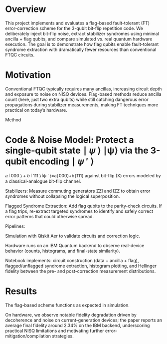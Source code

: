 # Overview

This project implements and evaluates a flag-based fault-tolerant (FT) error-correction scheme for the 3-qubit bit-flip repetition code. We deliberately inject bit-flip noise, extract stabilizer syndromes using minimal ancilla + flag qubits, and compare simulated vs. real quantum hardware execution. The goal is to demonstrate how flag qubits enable fault-tolerant syndrome extraction with dramatically fewer resources than conventional FTQC circuits. 



# Motivation

Conventional FTQC typically requires many ancillas, increasing circuit depth and exposure to noise on NISQ devices. Flag-based methods reduce ancilla count (here, just two extra qubits) while still catching dangerous error propagations during stabilizer measurements, making FT techniques more practical on today’s hardware. 



Method

Code & Noise Model: 
Protect a single-qubit state 
∣
𝜓
⟩
∣ψ⟩ via the 3-qubit encoding 
∣
𝜓
′
⟩
=
𝑎
∣
000
⟩
+
𝑏
∣
111
⟩
∣ψ
′
⟩=a∣000⟩+b∣111⟩ against bit-flip (X) errors modeled by a classical-analogue bit-flip channel.

Stabilizers: Measure commuting generators ZZI and IZZ to obtain error syndromes without collapsing the logical superposition.

Flagged Syndrome Extraction: Add flag qubits to the parity-check circuits. If a flag trips, re-extract targeted syndromes to identify and safely correct error patterns that could otherwise spread.

Pipelines:

Simulation with Qiskit Aer to validate circuits and correction logic.

Hardware runs on an IBM Quantum backend to observe real-device behavior (counts, histograms, and final-state similarity).

Notebook implements: circuit construction (data + ancilla + flag), flagged/unflagged syndrome extraction, histogram plotting, and Hellinger fidelity between the pre- and post-correction measurement distributions.

# Results

The flag-based scheme functions as expected in simulation.

On hardware, we observe notable fidelity degradation driven by decoherence and noise on current-generation devices; the paper reports an average final fidelity around 2.34% on the IBM backend, underscoring practical NISQ limitations and motivating further error-mitigation/compilation strategies.
